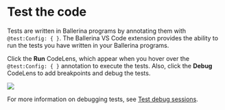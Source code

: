 # Test the code

Tests are written in Ballerina programs by annotating them with `@test:Config: { }`. The Ballerina VS Code extension provides the ability to run the tests you have written in your Ballerina programs.

Click the **Run** CodeLens, which appear when you hover over the `@test:Config: { }` annotation to execute the tests. Also, click the **Debug** CodeLens to add breakpoints and debug the tests.

<img src="https://github.com/wso2/docs-ballerina-vscode-extension/blob/revamp-vs-code-docs/en/docs/img/test-the-code/write-tests.png" class="cInlineImage-full"/>

For more information on debugging tests, see [Test debug sessions](ballerina/vscode/docs/debug-the-code/debug-using-codelens/#test-debug-sessions).